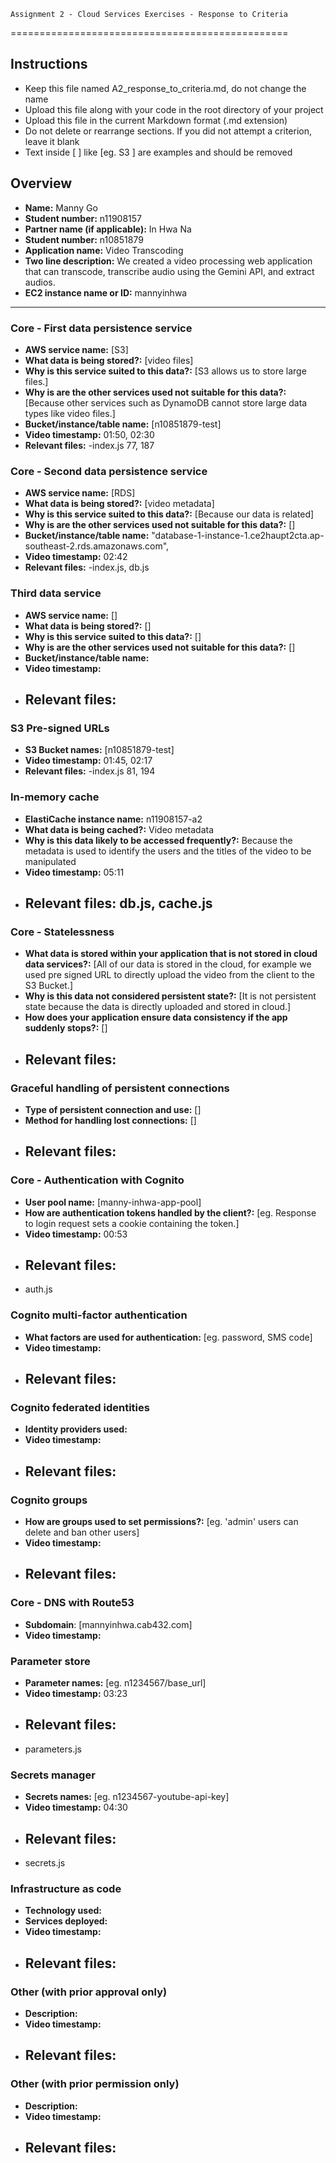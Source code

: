     Assignment 2 - Cloud Services Exercises - Response to Criteria

================================================

## Instructions

- Keep this file named A2_response_to_criteria.md, do not change the name
- Upload this file along with your code in the root directory of your project
- Upload this file in the current Markdown format (.md extension)
- Do not delete or rearrange sections. If you did not attempt a criterion, leave it blank
- Text inside [ ] like [eg. S3 ] are examples and should be removed

## Overview

- **Name:** Manny Go
- **Student number:** n11908157
- **Partner name (if applicable):** In Hwa Na
- **Student number:** n10851879
- **Application name:** Video Transcoding
- **Two line description:** We created a video processing web application that can transcode, transcribe audio using the Gemini API, and extract audios.
- **EC2 instance name or ID:** mannyinhwa

---

### Core - First data persistence service

- **AWS service name:** [S3]
- **What data is being stored?:** [video files]
- **Why is this service suited to this data?:** [S3 allows us to store large files.]
- **Why is are the other services used not suitable for this data?:** [Because other services such as DynamoDB cannot store large data types like video files.]
- **Bucket/instance/table name:** [n10851879-test]
- **Video timestamp:** 01:50, 02:30
- **Relevant files:**
  -index.js 77, 187

### Core - Second data persistence service

- **AWS service name:** [RDS]
- **What data is being stored?:** [video metadata]
- **Why is this service suited to this data?:** [Because our data is related]
- **Why is are the other services used not suitable for this data?:** []
- **Bucket/instance/table name:** "database-1-instance-1.ce2haupt2cta.ap-southeast-2.rds.amazonaws.com",
- **Video timestamp:** 02:42
- **Relevant files:**
  -index.js, db.js

### Third data service

- **AWS service name:** []
- **What data is being stored?:** []
- **Why is this service suited to this data?:** []
- **Why is are the other services used not suitable for this data?:** []
- **Bucket/instance/table name:**
- **Video timestamp:**
- ## **Relevant files:**

### S3 Pre-signed URLs

- **S3 Bucket names:** [n10851879-test]
- **Video timestamp:** 01:45, 02:17
- **Relevant files:**
  -index.js 81, 194

### In-memory cache

- **ElastiCache instance name:** n11908157-a2
- **What data is being cached?:** Video metadata
- **Why is this data likely to be accessed frequently?:** Because the metadata is used to identify the users and the titles of the video to be manipulated
- **Video timestamp:** 05:11
- ## **Relevant files:** db.js, cache.js

### Core - Statelessness

- **What data is stored within your application that is not stored in cloud data services?:** [All of our data is stored in the cloud, for example we used pre signed URL to directly upload the video from the client to the S3 Bucket.]
- **Why is this data not considered persistent state?:** [It is not persistent state because the data is directly uploaded and stored in cloud.]
- **How does your application ensure data consistency if the app suddenly stops?:** []
- ## **Relevant files:**

### Graceful handling of persistent connections

- **Type of persistent connection and use:** []
- **Method for handling lost connections:** []
- ## **Relevant files:**

### Core - Authentication with Cognito

- **User pool name:** [manny-inhwa-app-pool]
- **How are authentication tokens handled by the client?:** [eg. Response to login request sets a cookie containing the token.]
- **Video timestamp:** 00:53
- ## **Relevant files:** 
- auth.js

### Cognito multi-factor authentication

- **What factors are used for authentication:** [eg. password, SMS code]
- **Video timestamp:**
- ## **Relevant files:**

### Cognito federated identities

- **Identity providers used:**
- **Video timestamp:**
- ## **Relevant files:**

### Cognito groups

- **How are groups used to set permissions?:** [eg. 'admin' users can delete and ban other users]
- **Video timestamp:**
- ## **Relevant files:**

### Core - DNS with Route53

- **Subdomain**: [mannyinhwa.cab432.com]
- **Video timestamp:**

### Parameter store

- **Parameter names:** [eg. n1234567/base_url]
- **Video timestamp:** 03:23
- ## **Relevant files:**
- parameters.js

### Secrets manager

- **Secrets names:** [eg. n1234567-youtube-api-key]
- **Video timestamp:** 04:30
- ## **Relevant files:**
- secrets.js

### Infrastructure as code

- **Technology used:**
- **Services deployed:**
- **Video timestamp:**
- ## **Relevant files:**

### Other (with prior approval only)

- **Description:**
- **Video timestamp:**
- ## **Relevant files:**

### Other (with prior permission only)

- **Description:**
- **Video timestamp:**
- ## **Relevant files:**

